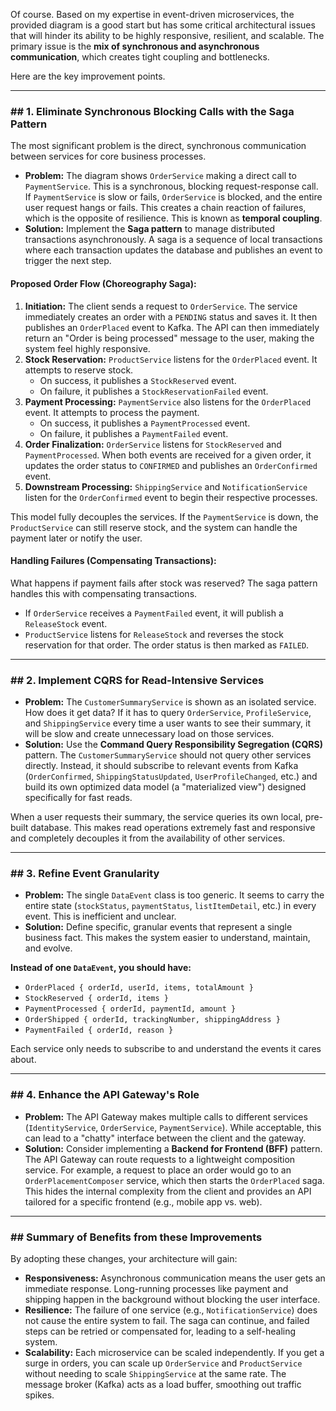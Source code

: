 Of course. Based on my expertise in event-driven microservices, the provided diagram is a good start but has some critical architectural issues that will hinder its ability to be highly responsive, resilient, and scalable. The primary issue is the **mix of synchronous and asynchronous communication**, which creates tight coupling and bottlenecks.

Here are the key improvement points.

---

### ## 1. Eliminate Synchronous Blocking Calls with the Saga Pattern

The most significant problem is the direct, synchronous communication between services for core business processes.

* **Problem:** The diagram shows `OrderService` making a direct call to `PaymentService`. This is a synchronous, blocking request-response call. If `PaymentService` is slow or fails, `OrderService` is blocked, and the entire user request hangs or fails. This creates a chain reaction of failures, which is the opposite of resilience. This is known as **temporal coupling**.
* **Solution:** Implement the **Saga pattern** to manage distributed transactions asynchronously. A saga is a sequence of local transactions where each transaction updates the database and publishes an event to trigger the next step.

#### **Proposed Order Flow (Choreography Saga):**

1.  **Initiation:** The client sends a request to `OrderService`. The service immediately creates an order with a `PENDING` status and saves it. It then publishes an `OrderPlaced` event to Kafka. The API can then immediately return an "Order is being processed" message to the user, making the system feel highly responsive.
2.  **Stock Reservation:** `ProductService` listens for the `OrderPlaced` event. It attempts to reserve stock.
    * On success, it publishes a `StockReserved` event.
    * On failure, it publishes a `StockReservationFailed` event.
3.  **Payment Processing:** `PaymentService` also listens for the `OrderPlaced` event. It attempts to process the payment.
    * On success, it publishes a `PaymentProcessed` event.
    * On failure, it publishes a `PaymentFailed` event.
4.  **Order Finalization:** `OrderService` listens for `StockReserved` and `PaymentProcessed`. When both events are received for a given order, it updates the order status to `CONFIRMED` and publishes an `OrderConfirmed` event.
5.  **Downstream Processing:** `ShippingService` and `NotificationService` listen for the `OrderConfirmed` event to begin their respective processes.

This model fully decouples the services. If the `PaymentService` is down, the `ProductService` can still reserve stock, and the system can handle the payment later or notify the user.


#### **Handling Failures (Compensating Transactions):**

What happens if payment fails after stock was reserved? The saga pattern handles this with compensating transactions.

* If `OrderService` receives a `PaymentFailed` event, it will publish a `ReleaseStock` event.
* `ProductService` listens for `ReleaseStock` and reverses the stock reservation for that order. The order status is then marked as `FAILED`.

---

### ## 2. Implement CQRS for Read-Intensive Services

* **Problem:** The `CustomerSummaryService` is shown as an isolated service. How does it get data? If it has to query `OrderService`, `ProfileService`, and `ShippingService` every time a user wants to see their summary, it will be slow and create unnecessary load on those services.
* **Solution:** Use the **Command Query Responsibility Segregation (CQRS)** pattern. The `CustomerSummaryService` should not query other services directly. Instead, it should subscribe to relevant events from Kafka (`OrderConfirmed`, `ShippingStatusUpdated`, `UserProfileChanged`, etc.) and build its own optimized data model (a "materialized view") designed specifically for fast reads.

When a user requests their summary, the service queries its own local, pre-built database. This makes read operations extremely fast and responsive and completely decouples it from the availability of other services.

---

### ## 3. Refine Event Granularity

* **Problem:** The single `DataEvent` class is too generic. It seems to carry the entire state (`stockStatus`, `paymentStatus`, `listItemDetail`, etc.) in every event. This is inefficient and unclear.
* **Solution:** Define specific, granular events that represent a single business fact. This makes the system easier to understand, maintain, and evolve.

**Instead of one `DataEvent`, you should have:**
* `OrderPlaced { orderId, userId, items, totalAmount }`
* `StockReserved { orderId, items }`
* `PaymentProcessed { orderId, paymentId, amount }`
* `OrderShipped { orderId, trackingNumber, shippingAddress }`
* `PaymentFailed { orderId, reason }`

Each service only needs to subscribe to and understand the events it cares about.

---

### ## 4. Enhance the API Gateway's Role

* **Problem:** The API Gateway makes multiple calls to different services (`IdentityService`, `OrderService`, `PaymentService`). While acceptable, this can lead to a "chatty" interface between the client and the gateway.
* **Solution:** Consider implementing a **Backend for Frontend (BFF)** pattern. The API Gateway can route requests to a lightweight composition service. For example, a request to place an order would go to an `OrderPlacementComposer` service, which then starts the `OrderPlaced` saga. This hides the internal complexity from the client and provides an API tailored for a specific frontend (e.g., mobile app vs. web).

---

### ## Summary of Benefits from these Improvements

By adopting these changes, your architecture will gain:

* **Responsiveness:** Asynchronous communication means the user gets an immediate response. Long-running processes like payment and shipping happen in the background without blocking the user interface.
* **Resilience:** The failure of one service (e.g., `NotificationService`) does not cause the entire system to fail. The saga can continue, and failed steps can be retried or compensated for, leading to a self-healing system.
* **Scalability:** Each microservice can be scaled independently. If you get a surge in orders, you can scale up `OrderService` and `ProductService` without needing to scale `ShippingService` at the same rate. The message broker (Kafka) acts as a load buffer, smoothing out traffic spikes.